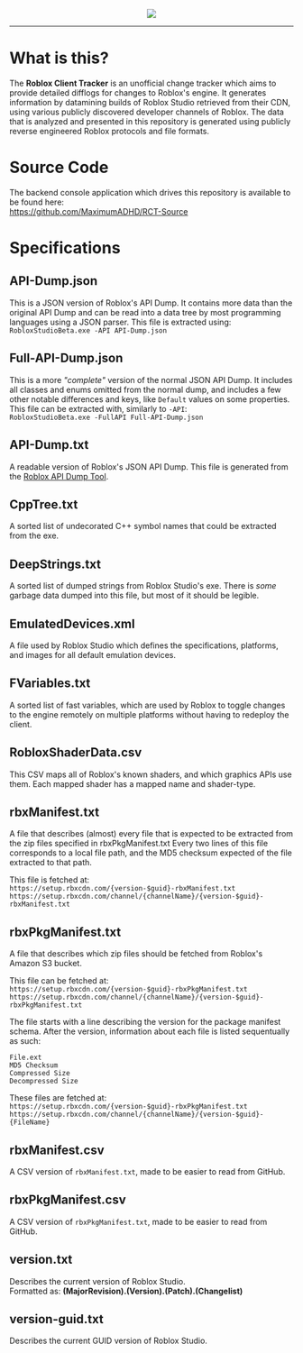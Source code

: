 <p align="center">
<img src="https://github.com/MaximumADHD/Roblox-Client-Tracker/assets/3926900/ff0ba96d-e133-48a8-8541-80fc6ca21f52">
</p>

<hr/>

# What is this?

The **Roblox Client Tracker** is an unofficial change tracker which aims to provide detailed difflogs for changes to Roblox's engine. It generates information by datamining builds of Roblox Studio retrieved from their CDN, using various publicly discovered developer channels of Roblox. The data that is analyzed and presented in this repository is generated using publicly reverse engineered Roblox protocols and file formats.

# Source Code

The backend console application which drives this repository is available to be found here:<br/>
https://github.com/MaximumADHD/RCT-Source

# Specifications

## API-Dump.json
This is a JSON version of Roblox's API Dump. It contains more data than the original API Dump and can be read into a data tree by most programming languages using a JSON parser. This file is extracted using:<br/>`RobloxStudioBeta.exe -API API-Dump.json`

## Full-API-Dump.json
This is a more *"complete"* version of the normal JSON API Dump. It includes all classes and enums omitted from the normal dump, and includes a few other notable differences and keys, like `Default` values on some properties. This file can be extracted with, similarly to `-API`:<br/>`RobloxStudioBeta.exe -FullAPI Full-API-Dump.json`

## API-Dump.txt
A readable version of Roblox's JSON API Dump. This file is generated from the [Roblox API Dump Tool](https://github.com/MaximumADHD/Roblox-API-Dump-Tool).

## CppTree.txt
A sorted list of undecorated C++ symbol names that could be extracted from the exe.

## DeepStrings.txt
A sorted list of dumped strings from Roblox Studio's exe. There is *some* garbage data dumped into this file, but most of it should be legible.

## EmulatedDevices.xml
A file used by Roblox Studio which defines the specifications, platforms, and images for all default emulation devices.

## FVariables.txt
A sorted list of fast variables, which are used by Roblox to toggle changes to the engine remotely on multiple platforms without having to redeploy the client.

## RobloxShaderData.csv
This CSV maps all of Roblox's known shaders, and which graphics APIs use them. Each mapped shader has a mapped name and shader-type.

## rbxManifest.txt
A file that describes (almost) every file that is expected to be extracted from the zip files specified in rbxPkgManifest.txt
Every two lines of this file corresponds to a local file path, and the MD5 checksum expected of the file extracted to that path.

This file is fetched at:<br/>
`https://setup.rbxcdn.com/{version-$guid}-rbxManifest.txt`<br/>
`https://setup.rbxcdn.com/channel/{channelName}/{version-$guid}-rbxManifest.txt`

## rbxPkgManifest.txt
A file that describes which zip files should be fetched from Roblox's Amazon S3 bucket.

This file can be fetched at:<br/>
`https://setup.rbxcdn.com/{version-$guid}-rbxPkgManifest.txt`<br/>
`https://setup.rbxcdn.com/channel/{channelName}/{version-$guid}-rbxPkgManifest.txt`

The file starts with a line describing the version for the package manifest schema.
After the version, information about each file is listed sequentually as such:

```
File.ext
MD5 Checksum
Compressed Size
Decompressed Size
```

These files are fetched at:<br/>
`https://setup.rbxcdn.com/{version-$guid}-rbxPkgManifest.txt`<br/>
`https://setup.rbxcdn.com/channel/{channelName}/{version-$guid}-{FileName}`

## rbxManifest.csv
A CSV version of `rbxManifest.txt`, made to be easier to read from GitHub.

## rbxPkgManifest.csv
A CSV version of `rbxPkgManifest.txt`, made to be easier to read from GitHub.

## version.txt
Describes the current version of Roblox Studio.<br/>
Formatted as: **(MajorRevision).(Version).(Patch).(Changelist)**

## version-guid.txt
Describes the current GUID version of Roblox Studio.